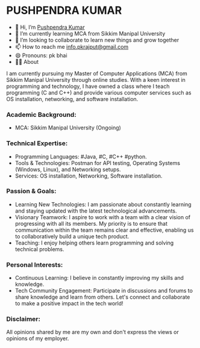 # PUSHPENDRA KUMAR
- 👋 Hi, I’m <a href="https://bit.ly/m/Pknatic">Pushpendra Kumar</a>
- 🌱 I’m currently learning MCA from Sikkim Manipal University
- 💞️ I’m looking to collaborate to learn new things and grow together 
- 📫 How to reach me info.pkrajput@gmail.com
- 😄 Pronouns: pk bhai
- 🧑‍💻 About
<p>I am currently pursuing my Master of Computer Applications (MCA) from Sikkim Manipal University through online studies. With a keen interest in programming and technology, I have owned a class where I teach programming (C and C++) and provide various computer services such as OS installation, networking, and software installation.

### Academic Background:
*	MCA: Sikkim Manipal University (Ongoing)

### Technical Expertise:
*	Programming Languages: #Java, #C, #C++ #python.
*	Tools & Technologies: Postman for API testing, Operating Systems (Windows, Linux), and Networking setups.
*	Services: OS installation, Networking, Software installation.

### Passion & Goals:
*	Learning New Technologies: I am passionate about constantly learning and staying updated with the latest technological advancements.
*	Visionary Teamwork: I aspire to work with a team with a clear vision of progressing with all its members. My priority is to ensure that communication within the team remains clear and effective, enabling us to collaboratively build a unique tech product.
*	Teaching: I enjoy helping others learn programming and solving technical problems.

### Personal Interests:
*	Continuous Learning: I believe in constantly improving my skills and knowledge.
*	Tech Community Engagement: Participate in discussions and forums to share knowledge and learn from others.
Let's connect and collaborate to make a positive impact in the tech world!

### Disclaimer:
All opinions shared by me are my own and don't express the views or opinions of my employer.
